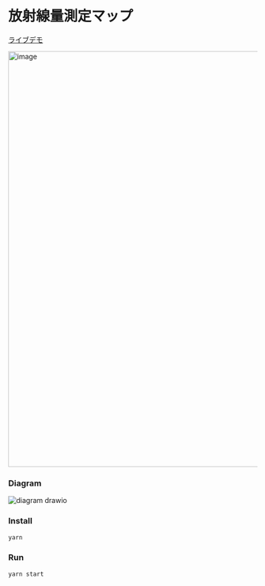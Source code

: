 # 放射線量測定マップ

[ライブデモ](https://viewer-eyamisplua-an.a.run.app/#7.29/37.114/139.596)

<img width="841" alt="image" src="https://github.com/seotaro/radioactivity-viewer/assets/46148606/09bf8348-8770-4bf5-a72f-329465ce5473">

### Diagram

![diagram drawio](https://github.com/seotaro/radioactivity-viewer/assets/46148606/7a9b298a-b48a-4c78-83f3-4375e7fa327a)

### Install

```bash
yarn
```

### Run

```bash
yarn start
```
